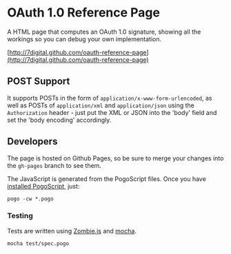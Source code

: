 # OAuth 1.0 Reference Page

A HTML page that computes an OAuth 1.0 signature, showing all the workings so you can debug your own implementation.

[http://7digital.github.com/oauth-reference-page](http://7digital.github.com/oauth-reference-page)

## POST Support

It supports POSTs in the form of `application/x-www-form-urlencoded`, as well as POSTs of `application/xml` and `application/json` using the `Authorization` header - just put the XML or JSON into the 'body' field and set the 'body encoding' accordingly.

## Developers

The page is hosted on Github Pages, so be sure to merge your changes into the `gh-pages` branch to see them.

The JavaScript is generated from the PogoScript files. Once you have [installed PogoScript](https://github.com/featurist/pogoscript), just:

	pogo -cw *.pogo

### Testing

Tests are written using [Zombie.js](https://github.com/assaf/zombie) and [mocha](http://visionmedia.github.com/mocha/).

    mocha test/spec.pogo